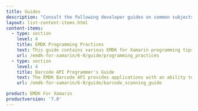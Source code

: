 ```yaml
---
title: Guides
description: "Consult the following developer guides on common subjects and usage of EMDK for Xamarin features and API's."
layout: list-content-items.html
content-items:
  - type: section
    level: 4
    title: EMDK Programming Practices
    text: This guide contains various EMDK for Xamarin programming tips.
    url: /emdk-for-xamarin/6-0/guide/programming_practices
  - type: section
    level: 4
    title: Barcode API Programmer's Guide
    text: The EMDK Barcode API provides applications with an ability to read a variety barcode labels using different scanner devices such as built-in imager/laser, built-in camera, Bluetooth ring scanners such as RS507 and RS600 and Pluggable ring scanner such as RS4000.
    url: /emdk-for-xamarin/6-0/guide/barcode_scanning_guide

product: EMDK For Xamarin
productversion: '7.0'
---
```

           














